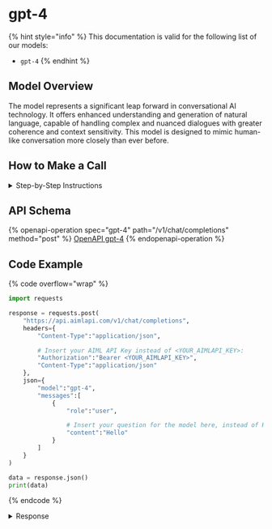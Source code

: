 # gpt-4

{% hint style="info" %}
This documentation is valid for the following list of our models:

* `gpt-4`
{% endhint %}

## Model Overview

The model represents a significant leap forward in conversational AI technology. It offers enhanced understanding and generation of natural language, capable of handling complex and nuanced dialogues with greater coherence and context sensitivity. This model is designed to mimic human-like conversation more closely than ever before.

## How to Make a Call

<details>

<summary>Step-by-Step Instructions</summary>

### :digit\_one:  Setup You Can’t Skip

:black\_small\_square:  [**Create an Account**](https://aimlapi.com/app/sign-up): Visit the AI/ML API website and create an account (if you don’t have one yet).\
:black\_small\_square:  [**Generate an API Key**](https://aimlapi.com/app/keys): After logging in, navigate to your account dashboard and generate your API key. Ensure that key is enabled on UI.

### &#x20;:digit\_two:  Copy the code example

At the bottom of this page, you'll find [a code example](gpt-4.md#code-example) that shows how to structure the request. Choose the code snippet in your preferred programming language and copy it into your development environment.

### :digit\_three:  Modify the code example

:black\_small\_square:  Replace `<YOUR_AIMLAPI_KEY>` with your actual AI/ML API key from your account.\
:black\_small\_square:  Insert your question or request into the `content` field—this is what the model will respond to.

### :digit\_four:  <sup><sub><mark style="background-color:yellow;">(Optional)<mark style="background-color:yellow;"><sub></sup> Adjust other optional parameters if needed

Only `model` and `messages` are required parameters for this model (and we’ve already filled them in for you in the example), but you can include optional parameters if needed to adjust the model’s behavior. Below, you can find the corresponding [API schema](gpt-4.md#api-schema), which lists all available parameters along with notes on how to use them.

### :digit\_five:  Run your modified code

Run your modified code in your development environment. Response time depends on various factors, but for simple prompts it rarely exceeds a few seconds.

{% hint style="success" %}
If you need a more detailed walkthrough for setting up your development environment and making a request step by step — feel free to use our [Quickstart guide](../../../quickstart/setting-up.md).
{% endhint %}

</details>

## API Schema

{% openapi-operation spec="gpt-4" path="/v1/chat/completions" method="post" %}
[OpenAPI gpt-4](https://raw.githubusercontent.com/aimlapi/api-docs/refs/heads/main/docs/api-references/text-models-llm/OpenAI/gpt-4.json)
{% endopenapi-operation %}

## Code Example

{% code overflow="wrap" %}
```python
import requests

response = requests.post(
    "https://api.aimlapi.com/v1/chat/completions",
    headers={
        "Content-Type":"application/json", 

        # Insert your AIML API Key instead of <YOUR_AIMLAPI_KEY>:
        "Authorization":"Bearer <YOUR_AIMLAPI_KEY>",
        "Content-Type":"application/json"
    },
    json={
        "model":"gpt-4",
        "messages":[
            {
                "role":"user",

                # Insert your question for the model here, instead of Hello:
                "content":"Hello"
            }
        ]
    }
)

data = response.json()
print(data)
```
{% endcode %}

<details>

<summary>Response</summary>

{% code overflow="wrap" %}
```json5
{'id': 'chatcmpl-BKKWkzVpUFHEDbw7MlOsqBIbm9Vi2', 'object': 'chat.completion', 'choices': [{'index': 0, 'finish_reason': 'stop', 'logprobs': None, 'message': {'role': 'assistant', 'content': 'Hello! How can I assist you today?', 'refusal': None, 'annotations': []}}], 'created': 1744185166, 'model': 'gpt-4-0613', 'usage': {'prompt_tokens': 504, 'completion_tokens': 1260, 'total_tokens': 1764, 'prompt_tokens_details': {'cached_tokens': 0, 'audio_tokens': 0}, 'completion_tokens_details': {'reasoning_tokens': 0, 'audio_tokens': 0, 'accepted_prediction_tokens': 0, 'rejected_prediction_tokens': 0}}, 'system_fingerprint': None}
```
{% endcode %}

</details>
